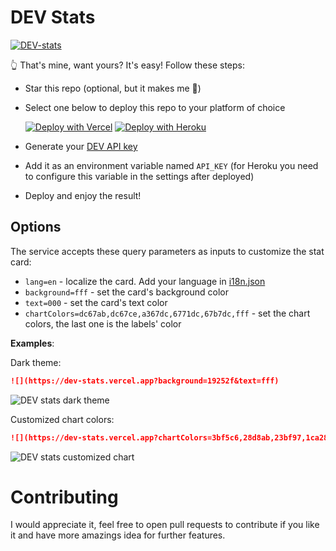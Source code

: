 # DEV Stats

[![DEV-stats](https://dev-stats.vercel.app?background=f9f9f9)](https://dev.to/khangnd)

👆 That's mine, want yours? It's easy! Follow these steps:

* Star this repo (optional, but it makes me 🙂)
* Select one below to deploy this repo to your platform of choice

  [![Deploy with Vercel](https://vercel.com/button)](https://vercel.com/new/git/third-party?s=https://github.com/khang-nd/DEV-stats)
  [![Deploy with Heroku](https://www.herokucdn.com/deploy/button.svg)](https://www.heroku.com/deploy)
* Generate your [DEV API key](https://docs.forem.com/api/#section/Authentication/api_key)
* Add it as an environment variable named `API_KEY` (for Heroku you need to configure this variable in the settings after deployed)
* Deploy and enjoy the result!

## Options

The service accepts these query parameters as inputs to customize the stat card:

* `lang=en` - localize the card. Add your language in [i18n.json](./src/i18n.json)
* `background=fff` - set the card's background color
* `text=000` - set the card's text color
* `chartColors=dc67ab,dc67ce,a367dc,6771dc,67b7dc,fff` - set the chart colors, the last one is the labels' color

**Examples**:

Dark theme:

```markdown
![](https://dev-stats.vercel.app?background=19252f&text=fff)
```

![DEV stats dark theme](https://dev-stats.vercel.app?background=19252f&text=fff)

Customized chart colors:

```markdown
![](https://dev-stats.vercel.app?chartColors=3bf5c6,28d8ab,23bf97,1ca280,23886e,333)
```

![DEV stats customized chart](https://dev-stats.vercel.app?chartColors=3bf5c6,28d8ab,23bf97,1ca280,23886e,333)

# Contributing

I would appreciate it, feel free to open pull requests to contribute if you like it and have more amazings idea for further features.
